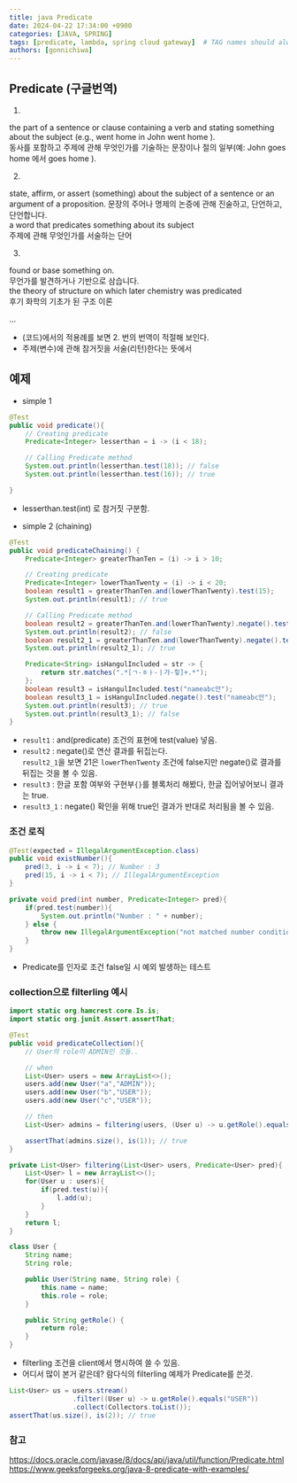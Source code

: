 ```yaml
---
title: java Predicate
date: 2024-04-22 17:34:00 +0900
categories: [JAVA, SPRING]
tags: [predicate, lambda, spring cloud gateway]  # TAG names should always be lowercase
authors: [gonnichiwa]
---
```


## Predicate (구글번역)
1. 
the part of a sentence or clause containing a verb and stating something about the subject (e.g., went home in John went home ).  
동사를 포함하고 주제에 관해 무엇인가를 기술하는 문장이나 절의 일부(예: John goes home 에서 goes home ).

2. 
state, affirm, or assert (something) about the subject of a sentence or an argument of a proposition.
문장의 주어나 명제의 논증에 관해 진술하고, 단언하고, 단언합니다.  
a word that predicates something about its subject  
주제에 관해 무엇인가를 서술하는 단어

3. 
found or base something on.  
무언가를 발견하거나 기반으로 삼습니다.  
the theory of structure on which later chemistry was predicated  
후기 화학의 기초가 된 구조 이론  

...

- (코드)에서의 적용례를 보면 2. 번의 번역이 적절해 보인다.
- 주제(변수)에 관해 참거짓을 서술(리턴)한다는 뜻에서 


## 예제
- simple 1  

```java
@Test
public void predicate(){
    // Creating predicate
    Predicate<Integer> lesserthan = i -> (i < 18);

    // Calling Predicate method
    System.out.println(lesserthan.test(18)); // false
    System.out.println(lesserthan.test(16)); // true

}
```

- lesserthan.test(int) 로 참거짓 구분함.

- simple 2 (chaining)
```java
@Test
public void predicateChaining() {
    Predicate<Integer> greaterThanTen = (i) -> i > 10;

    // Creating predicate
    Predicate<Integer> lowerThanTwenty = (i) -> i < 20;
    boolean result1 = greaterThanTen.and(lowerThanTwenty).test(15);
    System.out.println(result1); // true

    // Calling Predicate method
    boolean result2 = greaterThanTen.and(lowerThanTwenty).negate().test(15);
    System.out.println(result2); // false
    boolean result2_1 = greaterThanTen.and(lowerThanTwenty).negate().test(21);
    System.out.println(result2_1); // true

    Predicate<String> isHangulIncluded = str -> {
        return str.matches(".*[ㄱ-ㅎㅏ-ㅣ가-힣]+.*");
    };
    boolean result3 = isHangulIncluded.test("nameabc안");
    boolean result3_1 = isHangulIncluded.negate().test("nameabc안");
    System.out.println(result3); // true
    System.out.println(result3_1); // false
}
```
- `result1` : and(predicate) 조건의 표현에 test(value) 넣음.
- `result2` : negate()로 연산 결과를 뒤집는다.  
`result2_1`을 보면 21은 `lowerThenTwenty` 조건에 false지만 negate()로 결과를 뒤집는 것을 볼 수 있음.
- `result3` : 한글 포함 여부와 구현부`{}`를 블록처리 해봤다, 한글 집어넣어보니 결과는 true.
- `result3_1` : negate() 확인을 위해 true인 결과가 반대로 처리됨을 볼 수 있음.


### 조건 로직
```java
@Test(expected = IllegalArgumentException.class)
public void existNumber(){
    pred(3, i -> i < 7); // Number : 3
    pred(15, i -> i < 7); // IllegalArgumentException
}

private void pred(int number, Predicate<Integer> pred){
    if(pred.test(number)){
        System.out.println("Number : " + number);
    } else {
        throw new IllegalArgumentException("not matched number condition");
    }
}
```
- Predicate<T>를 인자로 조건 false일 시 예외 발생하는 테스트


### collection으로 filterling 예시

```java
import static org.hamcrest.core.Is.is;
import static org.junit.Assert.assertThat;

@Test
public void predicateCollection(){
    // User의 role이 ADMIN인 것들..

    // when
    List<User> users = new ArrayList<>();
    users.add(new User("a","ADMIN"));
    users.add(new User("b","USER"));
    users.add(new User("c","USER"));

    // then
    List<User> admins = filtering(users, (User u) -> u.getRole().equals("ADMIN"));

    assertThat(admins.size(), is(1)); // true
}

private List<User> filtering(List<User> users, Predicate<User> pred){
    List<User> l = new ArrayList<>();
    for(User u : users){
        if(pred.test(u)){
            l.add(u);
        }
    }
    return l;
}

class User {
    String name;
    String role;

    public User(String name, String role) {
        this.name = name;
        this.role = role;
    }

    public String getRole() {
        return role;
    }
}
```
- filterling 조건을 client에서 명시하여 쓸 수 있음.
- 어디서 많이 본거 같은데? 람다식의 filterling 예제가 Predicate를 쓴것.
```java
List<User> us = users.stream()
                .filter((User u) -> u.getRole().equals("USER"))
                .collect(Collectors.toList());
assertThat(us.size(), is(2)); // true
```


### 참고
https://docs.oracle.com/javase/8/docs/api/java/util/function/Predicate.html  
https://www.geeksforgeeks.org/java-8-predicate-with-examples/